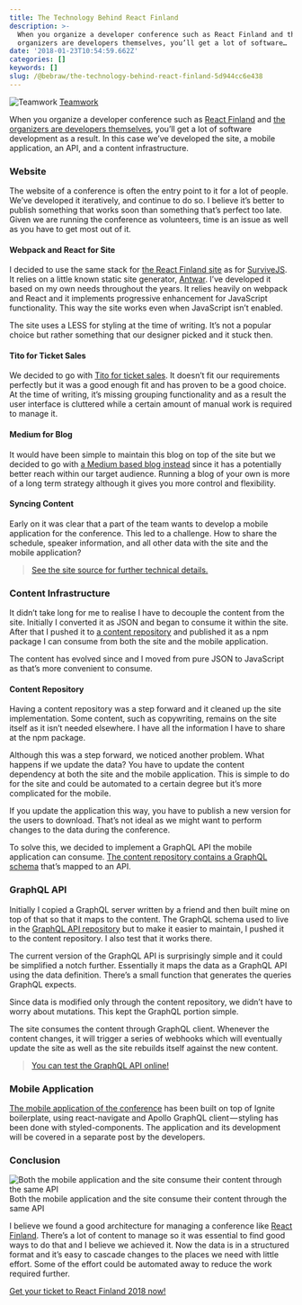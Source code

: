 ```yaml
---
title: The Technology Behind React Finland
description: >-
  When you organize a developer conference such as React Finland and the
  organizers are developers themselves, you’ll get a lot of software…
date: '2018-01-23T10:54:59.662Z'
categories: []
keywords: []
slug: /@bebraw/the-technology-behind-react-finland-5d944cc6e438
---
```


![[Teamwork](https://pixabay.com/en/idea-teamwork-thinking-working-3085367/)](img/1__Zi7djJhTv1CoCXcPyLPlRg.jpeg)
[Teamwork](https://pixabay.com/en/idea-teamwork-thinking-working-3085367/)

When you organize a developer conference such as [React Finland](https://react-finland.fi/) and [the organizers are developers themselves](https://medium.com/react-finland/from-devs-to-devs-a807f8d41949), you’ll get a lot of software development as a result. In this case we’ve developed the site, a mobile application, an API, and a content infrastructure.

### Website

The website of a conference is often the entry point to it for a lot of people. We’ve developed it iteratively, and continue to do so. I believe it’s better to publish something that works soon than something that’s perfect too late. Given we are running the conference as volunteers, time is an issue as well as you have to get most out of it.

#### Webpack and React for Site

I decided to use the same stack for [the React Finland site](https://react-finland.fi/) as for [SurviveJS](https://survivejs.com/). It relies on a little known static site generator, [Antwar](https://antwar.js.org/). I’ve developed it based on my own needs throughout the years. It relies heavily on webpack and React and it implements progressive enhancement for JavaScript functionality. This way the site works even when JavaScript isn’t enabled.

The site uses a LESS for styling at the time of writing. It’s not a popular choice but rather something that our designer picked and it stuck then.

#### Tito for Ticket Sales

We decided to go with [Tito for ticket sales](https://ti.to/). It doesn’t fit our requirements perfectly but it was a good enough fit and has proven to be a good choice. At the time of writing, it’s missing grouping functionality and as a result the user interface is cluttered while a certain amount of manual work is required to manage it.

#### Medium for Blog

It would have been simple to maintain this blog on top of the site but we decided to go with [a Medium based blog instead](https://medium.com/react-finland) since it has a potentially better reach within our target audience. Running a blog of your own is more of a long term strategy although it gives you more control and flexibility.

#### Syncing Content

Early on it was clear that a part of the team wants to develop a mobile application for the conference. This led to a challenge. How to share the schedule, speaker information, and all other data with the site and the mobile application?

> [See the site source for further technical details.](https://github.com/ReactFinland/site)

### Content Infrastructure

It didn’t take long for me to realise I have to decouple the content from the site. Initially I converted it as JSON and began to consume it within the site. After that I pushed it to [a content repository](https://github.com/ReactFinland/content-2018) and published it as a npm package I can consume from both the site and the mobile application.

The content has evolved since and I moved from pure JSON to JavaScript as that’s more convenient to consume.

#### Content Repository

Having a content repository was a step forward and it cleaned up the site implementation. Some content, such as copywriting, remains on the site itself as it isn’t needed elsewhere. I have all the information I have to share at the npm package.

Although this was a step forward, we noticed another problem. What happens if we update the data? You have to update the content dependency at both the site and the mobile application. This is simple to do for the site and could be automated to a certain degree but it’s more complicated for the mobile.

If you update the application this way, you have to publish a new version for the users to download. That’s not ideal as we might want to perform changes to the data during the conference.

To solve this, we decided to implement a GraphQL API the mobile application can consume. [The content repository contains a GraphQL schema](https://github.com/ReactFinland/content-2018/blob/master/src/type-defs.js) that’s mapped to an API.

### GraphQL API

Initially I copied a GraphQL server written by a friend and then built mine on top of that so that it maps to the content. The GraphQL schema used to live in the [GraphQL API repository](https://github.com/ReactFinland/graphql-api) but to make it easier to maintain, I pushed it to the content repository. I also test that it works there.

The current version of the GraphQL API is surprisingly simple and it could be simplified a notch further. Essentially it maps the data as a GraphQL API using the data definition. There’s a small function that generates the queries GraphQL expects.

Since data is modified only through the content repository, we didn’t have to worry about mutations. This kept the GraphQL portion simple.

The site consumes the content through GraphQL client. Whenever the content changes, it will trigger a series of webhooks which will eventually update the site as well as the site rebuilds itself against the new content.

> [You can test the GraphQL API online!](https://api.react-finland.fi/graphql-2018)

### Mobile Application

[The mobile application of the conference](https://github.com/ReactFinland/react-finland-app) has been built on top of Ignite boilerplate, using react-navigate and Apollo GraphQL client — styling has been done with styled-components. The application and its development will be covered in a separate post by the developers.

### Conclusion

![Both the mobile application and the site consume their content through the same API](img/1__VLL69izNaWmkKe__w__SL1gA.png)
Both the mobile application and the site consume their content through the same API

I believe we found a good architecture for managing a conference like [React Finland](http://react-finland.fi/). There’s a lot of content to manage so it was essential to find good ways to do that and I believe we achieved it. Now the data is in a structured format and it’s easy to cascade changes to the places we need with little effort. Some of the effort could be automated away to reduce the work required further.

[Get your ticket to React Finland 2018 now!](https://ti.to/react-finland/2018)